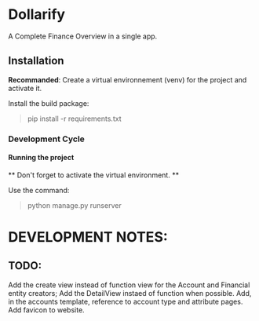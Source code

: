 # Dollarify

A Complete Finance Overview in a single app.

## Installation

**Recommanded**: Create a virtual environnement (venv) for the project and activate it.

Install the build package:
> pip install -r requirements.txt

### Development Cycle

#### Running the project

** Don't forget to activate the virtual environment. **

Use the command:
> python manage.py runserver


# DEVELOPMENT NOTES:

## TODO:
Add the create view instead of function view for the Account and Financial entity creators;
Add the DetailView instaed of function when possible.
Add, in the accounts template, reference to account type and attribute pages.
Add favicon to website.